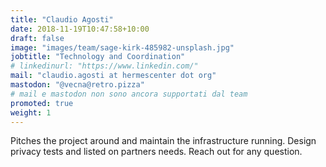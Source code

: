 ```yaml
---
title: "Claudio Agosti"
date: 2018-11-19T10:47:58+10:00
draft: false
image: "images/team/sage-kirk-485982-unsplash.jpg"
jobtitle: "Technology and Coordination"
# linkedinurl: "https://www.linkedin.com/"
mail: "claudio.agosti at hermescenter dot org"
mastodon: "@vecna@retro.pizza"
# mail e mastodon non sono ancora supportati dal team
promoted: true
weight: 1
---
```


Pitches the project around and maintain the infrastructure running. Design privacy tests and listed on partners needs.
Reach out for any question.
